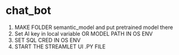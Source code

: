 # chat_bot

1. MAKE FOLDER semantic_model and put pretrained model there
2. Set AI key in local variable OR MODEL PATH IN OS ENV
3. SET SQL CRED IN OS ENV
4. START THE STREAMLET UI .PY FILE